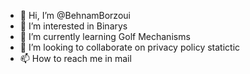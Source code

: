 - 👋 Hi, I’m @BehnamBorzoui
- 👀 I’m interested in Binarys
- 🌱 I’m currently learning Golf Mechanisms
- 💞️ I’m looking to collaborate on privacy policy statictic
- 📫 How to reach me in mail                                                                                                                                                       

<!---
BehnamBorzoui/BehnamBorzoui is a ✨ special ✨ repository because its `README.md` (this file) appears on your GitHub profile.
You can click the Preview link to take a look at your changes.
--->
